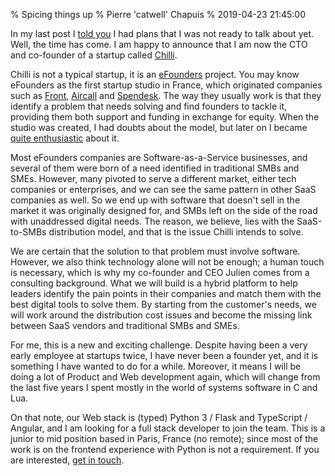 % Spicing things up
% Pierre 'catwell' Chapuis
% 2019-04-23 21:45:00

<!--@
  description = "I am co-founding a company called Chilli to solve SaaS distribution to SMBs and SMEs."
-->

In my last post I [told you](https://blog.separateconcerns.com/2019-02-15-goodbye-lima.html#what-are-you-going-to-do-next) I had plans that I was not ready to talk about yet. Well, the time has come. I am happy to announce that I am now the CTO and co-founder of a startup called [Chilli](https://www.efounders.com/companies/chilli).

Chilli is not a typical startup, it is an [eFounders](https://www.efounders.com) project. You may know eFounders as the first startup studio in France, which originated companies such as [Front](https://frontapp.com), [Aircall](https://aircall.io) and [Spendesk](https://www.spendesk.com). The way they usually work is that they identify a problem that needs solving and find founders to tackle it, providing them both support and funding in exchange for equity. When the studio was created, I had doubts about the model, but later on I became [quite enthusiastic](https://twitter.com/pchapuis/status/806463326842712067) about it.

Most eFounders companies are Software-as-a-Service businesses, and several of them were born of a need identified in traditional SMBs and SMEs. However, many pivoted to serve a different market, either tech companies or enterprises, and we can see the same pattern in other SaaS companies as well. So we end up with software that doesn't sell in the market it was originally designed for, and SMBs left on the side of the road with unaddressed digital needs. The reason, we believe, lies with the SaaS-to-SMBs distribution model, and that is the issue Chilli intends to solve.

We are certain that the solution to that problem must involve software. However, we also think technology alone will not be enough; a human touch is necessary, which is why my co-founder and CEO Julien comes from a consulting background. What we will build is a hybrid platform to help leaders identify the pain points in their companies and match them with the best digital tools to solve them. By starting from the customer's needs, we will work around the distribution cost issues and become the missing link between SaaS vendors and traditional SMBs and SMEs.

For me, this is a new and exciting challenge. Despite having been a very early employee at startups twice, I have never been a founder yet, and it is something I have wanted to do for a while. Moreover, it means I will be doing a lot of Product and Web development again, which will change from the last five years I spent mostly in the world of systems software in C and Lua.

On that note, our Web stack is (typed) Python 3 / Flask and TypeScript / Angular, and I am looking for a full stack developer to join the team. This is a junior to mid position based in Paris, France (no remote); since most of the work is on the frontend experience with Python is not a requirement. If you are interested, [get in touch](https://catwell.info).

